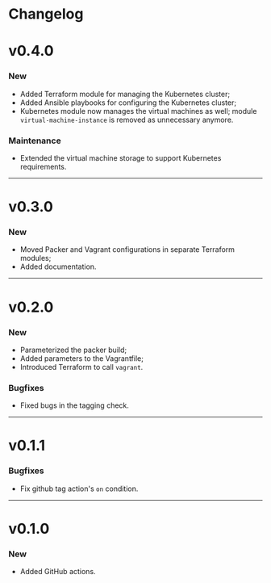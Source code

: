 # Changelog

# v0.4.0

### New

- Added Terraform module for managing the Kubernetes cluster;
- Added Ansible playbooks for configuring the Kubernetes cluster;
- Kubernetes module now manages the virtual machines as well; module `virtual-machine-instance` is removed as unnecessary anymore.

### Maintenance

- Extended the virtual machine storage to support Kubernetes requirements.

---

# v0.3.0

### New

- Moved Packer and Vagrant configurations in separate Terraform modules;
- Added documentation.

---

# v0.2.0

### New

- Parameterized the packer build;
- Added parameters to the Vagrantfile;
- Introduced Terraform to call `vagrant`.

### Bugfixes

- Fixed bugs in the tagging check.

---

# v0.1.1

### Bugfixes

- Fix github tag action's `on` condition.

---

# v0.1.0

### New

- Added GitHub actions.
